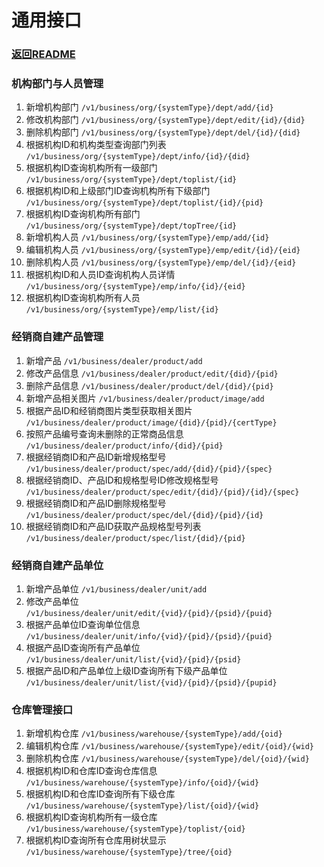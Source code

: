 # 通用接口
### [返回README](/README.md)

### 机构部门与人员管理
1. 新增机构部门 `/v1/business/org/{systemType}/dept/add/{id}`
2. 修改机构部门 `/v1/business/org/{systemType}/dept/edit/{id}/{did}`
3. 删除机构部门 `/v1/business/org/{systemType}/dept/del/{id}/{did}`
4. 根据机构ID和机构类型查询部门列表 `/v1/business/org/{systemType}/dept/info/{id}/{did}`
5. 根据机构ID查询机构所有一级部门 `/v1/business/org/{systemType}/dept/toplist/{id}`
6. 根据机构ID和上级部门ID查询机构所有下级部门 `/v1/business/org/{systemType}/dept/toplist/{id}/{pid}`
7. 根据机构ID查询机构所有部门 `/v1/business/org/{systemType}/dept/topTree/{id}`
8. 新增机构人员 `/v1/business/org/{systemType}/emp/add/{id}`
9. 编辑机构人员 `/v1/business/org/{systemType}/emp/edit/{id}/{eid}`
10. 删除机构人员 `/v1/business/org/{systemType}/emp/del/{id}/{eid}`
11. 根据机构ID和人员ID查询机构人员详情 `/v1/business/org/{systemType}/emp/info/{id}/{eid}`
12. 根据机构ID查询机构所有人员 `/v1/business/org/{systemType}/emp/list/{id}`
### 经销商自建产品管理
1. 新增产品 `/v1/business/dealer/product/add`
2. 修改产品信息 `/v1/business/dealer/product/edit/{did}/{pid}`
3. 删除产品信息 `/v1/business/dealer/product/del/{did}/{pid}`
4. 新增产品相关图片 `/v1/business/dealer/product/image/add`
5. 根据产品ID和经销商图片类型获取相关图片 `/v1/business/dealer/product/image/{did}/{pid}/{certType}`
6. 按照产品编号查询未删除的正常商品信息 `/v1/business/dealer/product/info/{did}/{pid}`
7. 根据经销商ID和产品ID新增规格型号 `/v1/business/dealer/product/spec/add/{did}/{pid}/{spec}`
8. 根据经销商ID、产品ID和规格型号ID修改规格型号 `/v1/business/dealer/product/spec/edit/{did}/{pid}/{id}/{spec}`
9. 根据经销商ID和产品ID删除规格型号 `/v1/business/dealer/product/spec/del/{did}/{pid}/{id}`
10. 根据经销商ID和产品ID获取产品规格型号列表 `/v1/business/dealer/product/spec/list/{did}/{pid}`
### 经销商自建产品单位
1. 新增产品单位 `/v1/business/dealer/unit/add`
2. 修改产品单位 `/v1/business/dealer/unit/edit/{vid}/{pid}/{psid}/{puid}`
3. 根据产品单位ID查询单位信息 `/v1/business/dealer/unit/info/{vid}/{pid}/{psid}/{puid}`
4. 根据产品ID查询所有产品单位 `/v1/business/dealer/unit/list/{vid}/{pid}/{psid}`
5. 根据产品ID和产品单位上级ID查询所有下级产品单位 `/v1/business/dealer/unit/list/{vid}/{pid}/{psid}/{pupid}`
### 仓库管理接口
1. 新增机构仓库 `/v1/business/warehouse/{systemType}/add/{oid}`
2. 编辑机构仓库 `/v1/business/warehouse/{systemType}/edit/{oid}/{wid}`
3. 删除机构仓库 `/v1/business/warehouse/{systemType}/del/{oid}/{wid}`
4. 根据机构ID和仓库ID查询仓库信息 `/v1/business/warehouse/{systemType}/info/{oid}/{wid}`
5. 根据机构ID和仓库ID查询所有下级仓库 `/v1/business/warehouse/{systemType}/list/{oid}/{wid}`
6. 根据机构ID查询机构所有一级仓库 `/v1/business/warehouse/{systemType}/toplist/{oid}`
7. 根据机构ID查询所有仓库用树状显示 `/v1/business/warehouse/{systemType}/tree/{oid}`